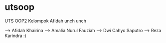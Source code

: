 # utsoop
UTS OOP2 Kelompok Afidah unch unch

--> Afidah Khairina
--> Amalia Nurul Fauziah
--> Dwi Cahyo Saputro
--> Reza Karindra
:)
